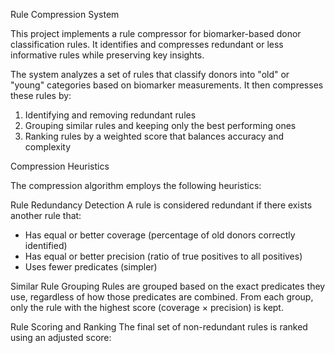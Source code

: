 Rule Compression System

This project implements a rule compressor for biomarker-based donor classification rules. It identifies and compresses redundant or less informative rules while preserving key insights.

The system analyzes a set of rules that classify donors into "old" or "young" categories based on biomarker measurements. It then compresses these rules by:

1. Identifying and removing redundant rules
2. Grouping similar rules and keeping only the best performing ones
3. Ranking rules by a weighted score that balances accuracy and complexity

Compression Heuristics

The compression algorithm employs the following heuristics:

Rule Redundancy Detection
A rule is considered redundant if there exists another rule that:
- Has equal or better coverage (percentage of old donors correctly identified)
- Has equal or better precision (ratio of true positives to all positives)
- Uses fewer predicates (simpler)

Similar Rule Grouping
Rules are grouped based on the exact predicates they use, regardless of how those predicates are combined. From each group, only the rule with the highest score (coverage × precision) is kept.

Rule Scoring and Ranking
The final set of non-redundant rules is ranked using an adjusted score:

